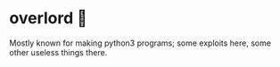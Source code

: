 # overlord 💸

Mostly known for making python3 programs; some exploits here, some other useless things there.

